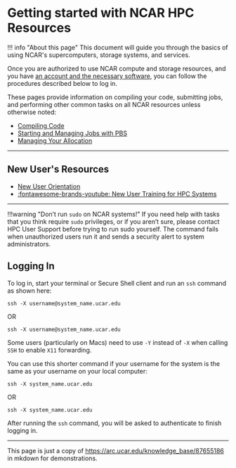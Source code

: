 # Getting started with NCAR HPC Resources

!!! info "About this page"
	This document will guide you through the basics of using NCAR's
	supercomputers, storage systems, and services.




Once you are authorized to use NCAR compute and storage resources, and you have [an account and the necessary software](https://arc.ucar.edu/knowledge_base/74317885), you can follow the procedures described below to log in.


These pages provide information on compiling your code, submitting jobs, and performing other common tasks on all NCAR resources unless otherwise noted:

* [Compiling Code](general/compiling.md)
* [Starting and Managing Jobs with PBS](general/environment-module.md)
* [Managing Your Allocation](general/managing-jobs.md)

---

## New User's Resources
* [New User Orientation](https://arc.ucar.edu/knowledge_base/68878414)
* [:fontawesome-brands-youtube: New User Training for HPC Systems](https://www.youtube.com/watch?v=CK5Hcl2eEj4)

---

!!!warning "Don’t run `sudo` on NCAR systems!"
	If you need help with tasks that you think require `sudo` privileges, or if you aren’t sure, please contact HPC User Support before trying to run sudo yourself. The command fails when unauthorized users run it and sends a security alert to system administrators.


## Logging In 

To log in, start your terminal or Secure Shell client and run an `ssh` command as shown here:

```
ssh -X username@system_name.ucar.edu 
```
OR 
```
ssh -X username@system_name.ucar.edu
```
Some users (particularly on Macs) need to use `-Y` instead of `-X` when calling `SSH` to enable `X11` forwarding.

You can use this shorter command if your username for the system is the same as your username on your local computer:

```
ssh -X system_name.ucar.edu 
```
OR 
```
ssh -X system_name.ucar.edu
```
After running the `ssh` command, you will be asked to authenticate to finish logging in.

---
This page is just a copy of https://arc.ucar.edu/knowledge_base/87655186 in mkdown for demonstrations. 

